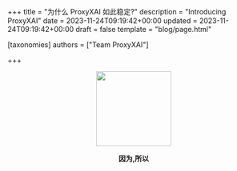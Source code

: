 +++
title = "为什么 ProxyXAI 如此稳定?"
description = "Introducing ProxyXAI"
date = 2023-11-24T09:19:42+00:00
updated = 2023-11-24T09:19:42+00:00
draft = false
template = "blog/page.html"

[taxonomies]
authors = ["Team ProxyXAI"]

+++

<center>
<img width="150" src="/images/logo.png"/>


**因为,所以**
</center>
